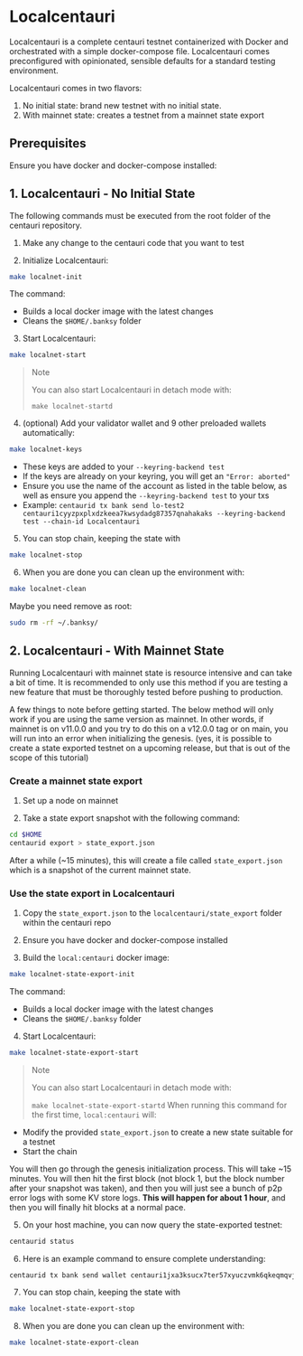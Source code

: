 # Localcentauri

Localcentauri is a complete centauri testnet containerized with Docker and orchestrated with a simple docker-compose file. Localcentauri comes preconfigured with opinionated, sensible defaults for a standard testing environment.

Localcentauri comes in two flavors:

1. No initial state: brand new testnet with no initial state. 
2. With mainnet state: creates a testnet from a mainnet state export

## Prerequisites

Ensure you have docker and docker-compose installed:

## 1. Localcentauri - No Initial State

The following commands must be executed from the root folder of the centauri repository.

1. Make any change to the centauri code that you want to test

2. Initialize Localcentauri:

```bash
make localnet-init
```

The command:

- Builds a local docker image with the latest changes
- Cleans the `$HOME/.banksy` folder

3. Start Localcentauri:

```bash
make localnet-start
```

> Note
>
> You can also start Localcentauri in detach mode with:
>
> `make localnet-startd`
4. (optional) Add your validator wallet and 9 other preloaded wallets automatically:
```bash
make localnet-keys
```

- These keys are added to your `--keyring-backend test`
- If the keys are already on your keyring, you will get an `"Error: aborted"`
- Ensure you use the name of the account as listed in the table below, as well as ensure you append the `--keyring-backend test` to your txs
- Example: `centaurid tx bank send lo-test2 centauri1cyyzpxplxdzkeea7kwsydadg87357qnahakaks --keyring-backend test --chain-id Localcentauri`

5. You can stop chain, keeping the state with

```bash
make localnet-stop
```

6. When you are done you can clean up the environment with:

```bash
make localnet-clean
```
Maybe you need remove as root:

```bash
sudo rm -rf ~/.banksy/
```

## 2. Localcentauri - With Mainnet State

Running Localcentauri with mainnet state is resource intensive and can take a bit of time.
It is recommended to only use this method if you are testing a new feature that must be thoroughly tested before pushing to production.

A few things to note before getting started. The below method will only work if you are using the same version as mainnet. In other words,
if mainnet is on v11.0.0 and you try to do this on a v12.0.0 tag or on main, you will run into an error when initializing the genesis.
(yes, it is possible to create a state exported testnet on a upcoming release, but that is out of the scope of this tutorial)


### Create a mainnet state export

1. Set up a node on mainnet 

2. Take a state export snapshot with the following command:

```sh
cd $HOME
centaurid export > state_export.json
```

After a while (~15 minutes), this will create a file called `state_export.json` which is a snapshot of the current mainnet state.

### Use the state export in Localcentauri

1. Copy the `state_export.json` to the `localcentauri/state_export` folder within the centauri repo


2. Ensure you have docker and docker-compose installed


3. Build the `local:centauri` docker image:

```bash
make localnet-state-export-init
```

The command:

- Builds a local docker image with the latest changes
- Cleans the `$HOME/.banksy` folder

4. Start Localcentauri:

```bash
make localnet-state-export-start
```

> Note
>
> You can also start Localcentauri in detach mode with:
>
> `make localnet-state-export-startd`
When running this command for the first time, `local:centauri` will:
- Modify the provided `state_export.json` to create a new state suitable for a testnet
- Start the chain

You will then go through the genesis initialization process. This will take ~15 minutes.
You will then hit the first block (not block 1, but the block number after your snapshot was taken), and then you will just see a bunch of p2p error logs with some KV store logs.
**This will happen for about 1 hour**, and then you will finally hit blocks at a normal pace.


5. On your host machine, you can now query the state-exported testnet:

```sh
centaurid status
```

6. Here is an example command to ensure complete understanding:

```sh
centaurid tx bank send wallet centauri1jxa3ksucx7ter57xyuczvmk6qkeqmqvj37g237 100000ppica --chain-id localcentauri --keyring-backend test
```

7. You can stop chain, keeping the state with

```bash
make localnet-state-export-stop
```

8. When you are done you can clean up the environment with:

```bash
make localnet-state-export-clean
```